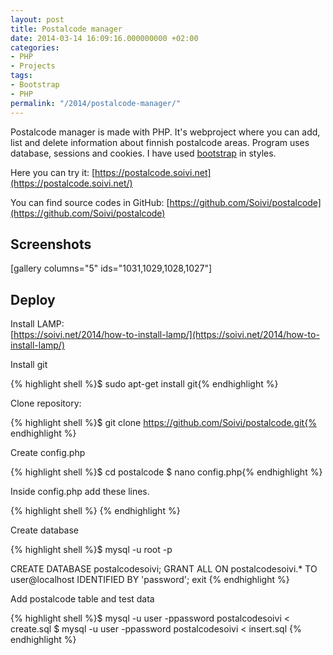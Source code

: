 ```yaml
---
layout: post
title: Postalcode manager
date: 2014-03-14 16:09:16.000000000 +02:00
categories:
- PHP
- Projects
tags:
- Bootstrap
- PHP
permalink: "/2014/postalcode-manager/"
---
```

Postalcode manager is made with PHP. It's webproject where you can add, list and delete information about finnish postalcode areas. Program uses database, sessions and cookies. I have used [bootstrap](http://getbootstrap.com/) in styles.

Here you can try it: [https://postalcode.soivi.net](https://postalcode.soivi.net/)

You can find source codes in GitHub: [https://github.com/Soivi/postalcode](https://github.com/Soivi/postalcode)

## Screenshots

[gallery columns="5" ids="1031,1029,1028,1027"]

## Deploy

Install LAMP:  
[https://soivi.net/2014/how-to-install-lamp/](https://soivi.net/2014/how-to-install-lamp/)

Install git

{% highlight shell %}$ sudo apt-get install git{% endhighlight %}

Clone repository:

{% highlight shell %}$ git clone https://github.com/Soivi/postalcode.git{% endhighlight %}

Create config.php

{% highlight shell %}$ cd postalcode
$ nano config.php{% endhighlight %}

Inside config.php add these lines.

{% highlight shell %}<?php
        define (DSN, "mysql:host=localhost;dbname=postalcodesoivi");
        define (DB_USER, "user");
        define (DB_PASSWORD, "password");
?>
{% endhighlight %}

Create database

{% highlight shell %}$ mysql -u root -p

CREATE DATABASE postalcodesoivi;
GRANT ALL ON postalcodesoivi.* TO user@localhost IDENTIFIED BY 'password';
exit
{% endhighlight %}

Add postalcode table and test data

{% highlight shell %}$ mysql -u user -ppassword postalcodesoivi < create.sql
$ mysql -u user -ppassword postalcodesoivi < insert.sql
{% endhighlight %}